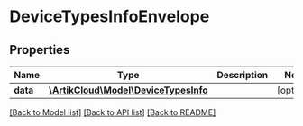 # DeviceTypesInfoEnvelope

## Properties
Name | Type | Description | Notes
------------ | ------------- | ------------- | -------------
**data** | [**\ArtikCloud\Model\DeviceTypesInfo**](DeviceTypesInfo.md) |  | [optional] 

[[Back to Model list]](../README.md#documentation-for-models) [[Back to API list]](../README.md#documentation-for-api-endpoints) [[Back to README]](../README.md)


